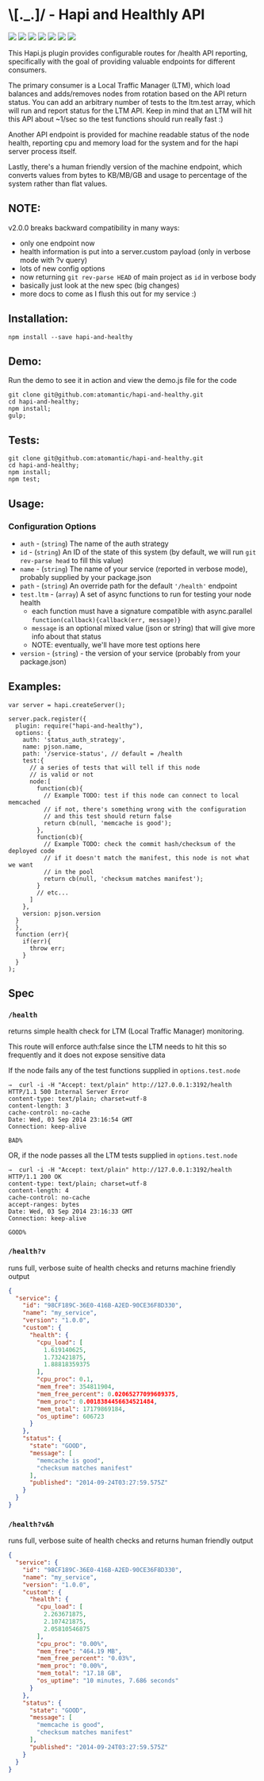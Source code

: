 # \\[._.]/ - Hapi and Healthly API

[![](http://img.shields.io/gratipay/antic.svg?style=flat)](https://gratipay.com/antic)
[![](http://img.shields.io/npm/dm/hapi-and-healthy.svg?style=flat)](https://www.npmjs.org/package/hapi-and-healthy)
[![](http://img.shields.io/npm/v/hapi-and-healthy.svg?style=flat)](https://www.npmjs.org/package/hapi-and-healthy)
[![](http://img.shields.io/codeclimate/github/atomantic/hapi-and-healthy.svg?style=flat)](https://codeclimate.com/github/atomantic/hapi-and-healthy)
[![](http://img.shields.io/codeclimate/coverage/github/atomantic/hapi-and-healthy.svg?style=flat)](https://codeclimate.com/github/atomantic/hapi-and-healthy)
[![](http://img.shields.io/travis/atomantic/hapi-and-healthy.svg?style=flat)](https://travis-ci.org/atomantic/hapi-and-healthy)
[![](http://img.shields.io/david/atomantic/hapi-and-healthy.svg?style=flat)](https://www.npmjs.org/package/hapi-and-healthy)

This Hapi.js plugin provides configurable routes for /health API reporting, specifically with the goal of providing valuable endpoints for different consumers.

The primary consumer is a Local Traffic Manager (LTM), which load balances and adds/removes nodes from rotation based on the API return status. You can add an arbitrary number of tests to the ltm.test array, which will run and report status for the LTM API. Keep in mind that an LTM will hit this API about ~1/sec so the test functions should run really fast :)

Another API endpoint is provided for machine readable status of the node health, reporting cpu and memory load for the system and for the hapi server process itself.

Lastly, there's a human friendly version of the machine endpoint, which converts values from bytes to KB/MB/GB and usage to percentage of the system rather than flat values.


## NOTE:
v2.0.0 breaks backward compatibility in many ways:
- only one endpoint now
- health information is put into a server.custom payload (only in verbose mode with ?v query)
- lots of new config options
- now returning `git rev-parse HEAD` of main project as `id` in verbose body
- basically just look at the new spec (big changes)
- more docs to come as I flush this out for my service :)

## Installation:

```npm install --save hapi-and-healthy```

## Demo:

Run the demo to see it in action and view the demo.js file for the code
```
git clone git@github.com:atomantic/hapi-and-healthy.git
cd hapi-and-healthy;
npm install;
gulp;
```

## Tests:
```
git clone git@github.com:atomantic/hapi-and-healthy.git
cd hapi-and-healthy;
npm install;
npm test;
```


## Usage:

### Configuration Options

- `auth` - (`string`) The name of the auth strategy
- `id` - (`string`) An ID of the state of this system (by default, we will run `git rev-parse head` to fill this value)
- `name` - (`string`) The name of your service (reported in verbose mode), probably supplied by your package.json
- `path` - (`string`) An override path for the default `'/health'` endpoint
- `test.ltm` - (`array`) A set of async functions to run for testing your node health
  - each function must have a signature compatible with async.parallel `function(callback){callback(err, message)}`
  - `message` is an optional mixed value (json or string) that will give more info about that status
  - NOTE: eventually, we'll have more test options here
- `version` - (`string`) - the version of your service (probably from your package.json)

## Examples:

```
var server = hapi.createServer();

server.pack.register({
  plugin: require("hapi-and-healthy"),
  options: {
    auth: 'status_auth_strategy',
    name: pjson.name,
    path: '/service-status', // default = /health
    test:{
      // a series of tests that will tell if this node
      // is valid or not
      node:[
        function(cb){
          // Example TODO: test if this node can connect to local memcached
          // if not, there's something wrong with the configuration
          // and this test should return false
          return cb(null, 'memcache is good');
        },
        function(cb){
          // Example TODO: check the commit hash/checksum of the deployed code
          // if it doesn't match the manifest, this node is not what we want
          // in the pool
          return cb(null, 'checksum matches manifest');
        }
        // etc...
      ]
    },
    version: pjson.version
  }
  },
  function (err){
    if(err){
      throw err;
    }
  }
);
```

## Spec


### `/health`
returns simple health check for LTM (Local Traffic Manager) monitoring.

This route will enforce auth:false since the LTM needs to hit this so frequently and it does
not expose sensitive data

If the node fails any of the test functions supplied in `options.test.node`
```
⇒  curl -i -H "Accept: text/plain" http://127.0.0.1:3192/health
HTTP/1.1 500 Internal Server Error
content-type: text/plain; charset=utf-8
content-length: 3
cache-control: no-cache
Date: Wed, 03 Sep 2014 23:16:54 GMT
Connection: keep-alive

BAD%
```

OR, if the node passes all the LTM tests supplied in `options.test.node`
```
⇒  curl -i -H "Accept: text/plain" http://127.0.0.1:3192/health
HTTP/1.1 200 OK
content-type: text/plain; charset=utf-8
content-length: 4
cache-control: no-cache
accept-ranges: bytes
Date: Wed, 03 Sep 2014 23:16:33 GMT
Connection: keep-alive

GOOD%
```

### `/health?v`
runs full, verbose suite of health checks and returns machine friendly output

```json
{
  "service": {
    "id": "98CF189C-36E0-416B-A2ED-90CE36F8D330",
    "name": "my_service",
    "version": "1.0.0",
    "custom": {
      "health": {
        "cpu_load": [
          1.619140625,
          1.732421875,
          1.88818359375
        ],
        "cpu_proc": 0.1,
        "mem_free": 354811904,
        "mem_free_percent": 0.02065277099609375,
        "mem_proc": 0.0018384456634521484,
        "mem_total": 17179869184,
        "os_uptime": 606723
      }
    },
    "status": {
      "state": "GOOD",
      "message": [
        "memcache is good",
        "checksum matches manifest"
      ],
      "published": "2014-09-24T03:27:59.575Z"
    }
  }
}


```


### `/health?v&h`
runs full, verbose suite of health checks and returns human friendly output
```json
{
  "service": {
    "id": "98CF189C-36E0-416B-A2ED-90CE36F8D330",
    "name": "my_service",
    "version": "1.0.0",
    "custom": {
      "health": {
        "cpu_load": [
          2.263671875,
          2.107421875,
          2.05810546875
        ],
        "cpu_proc": "0.00%",
        "mem_free": "464.19 MB",
        "mem_free_percent": "0.03%",
        "mem_proc": "0.00%",
        "mem_total": "17.18 GB",
        "os_uptime": "10 minutes, 7.686 seconds"
      }
    },
    "status": {
      "state": "GOOD",
      "message": [
        "memcache is good",
        "checksum matches manifest"
      ],
      "published": "2014-09-24T03:27:59.575Z"
    }
  }
}
```
